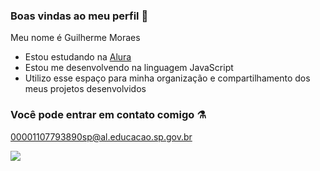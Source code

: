 ### Boas vindas ao meu perfil 🥇

Meu nome é Guilherme Moraes

- Estou estudando na [Alura](https://www.alura.com.br)
- Estou me desenvolvendo na linguagem JavaScript
- Utilizo esse espaço para minha organização e compartilhamento dos meus projetos desenvolvidos

### Você pode entrar em contato comigo ⚗️

00001107793890sp@al.educacao.sp.gov.br


![](https://media1.tenor.com/m/vBhraFQlxfAAAAAd/wink-black.gif)
